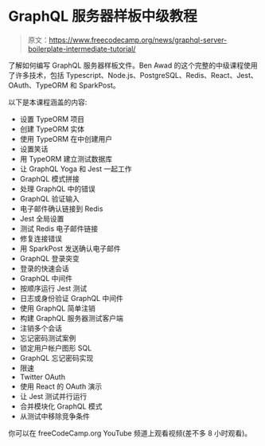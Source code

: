 # GraphQL 服务器样板中级教程

> 原文：<https://www.freecodecamp.org/news/graphql-server-boilerplate-intermediate-tutorial/>

了解如何编写 GraphQL 服务器样板文件。Ben Awad 的这个完整的中级课程使用了许多技术，包括 Typescript、Node.js、PostgreSQL、Redis、React、Jest、OAuth、TypeORM 和 SparkPost。

以下是本课程涵盖的内容:

*   设置 TypeORM 项目
*   创建 TypeORM 实体
*   使用 TypeORM 在中创建用户
*   设置笑话
*   用 TypeORM 建立测试数据库
*   让 GraphQL Yoga 和 Jest 一起工作
*   GraphQL 模式拼接
*   处理 GraphQL 中的错误
*   GraphQL 验证输入
*   电子邮件确认链接到 Redis
*   Jest 全局设置
*   测试 Redis 电子邮件链接
*   修复连接错误
*   用 SparkPost 发送确认电子邮件
*   GraphQL 登录突变
*   登录的快速会话
*   GraphQL 中间件
*   按顺序运行 Jest 测试
*   日志或身份验证 GraphQL 中间件
*   使用 GraphQL 简单注销
*   构建 GraphQL 服务器测试客户端
*   注销多个会话
*   忘记密码测试案例
*   锁定用户帐户图形 SQL
*   GraphQL 忘记密码实现
*   限速
*   Twitter OAuth
*   使用 React 的 OAuth 演示
*   让 Jest 测试并行运行
*   合并模块化 GraphQL 模式
*   从测试中移除竞争条件

你可以在 freeCodeCamp.org YouTube 频道上观看视频(差不多 8 小时观看)。‌
